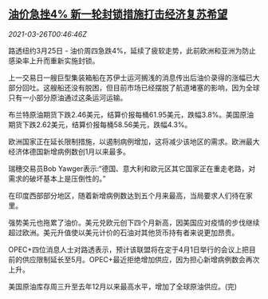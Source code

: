 <!--1616720463000-->
[油价急挫4% 新一轮封锁措施打击经济复苏希望](https://cn.reuters.com/article/global-oil-0325-thur-idCNKBS2BI01M)
------

<div><i>2021-03-26T00:46:46Z</i></div><p>路透纽约3月25日 - 油价周四急跌4%，延续了疲软走势，此前欧洲和亚洲为防止感染率上升而重新实施封锁。</p><p>上一交易日一艘巨型集装箱船在苏伊士运河搁浅的消息传出后油价录得的涨幅已大部分回吐。这艘船还没有脱困，但目前市场已经摆脱了航道堵塞的影响，因为全球只有一小部分原油通过这条运河运输。</p><p>布兰特原油期货下跌2.46美元，结算价报每桶61.95美元，跌幅3.8%。美国原油期货下跌2.62美元，结算价报每桶58.56美元，跌幅4.3%。</p><p>欧洲国家正在延长限制措施，以遏制病例增加，这将减少该地区的需求。欧洲最大经济体德国新增病例数创1月以来最多。</p><p>瑞穗交易员Bob Yawger表示:“德国、意大利和欧元区其它国家正在重走老路，对需求的破坏基本上是压倒性的。”</p><p>在印度西部部分地区，随着新增病例数达到五个月来最高，当局要求人们待在家里。</p><p>强势美元也拖累了油价。美元兑欧元创下四个月新高，因美国应对疫情的步伐继续超过欧洲。美元升值使以美元计价的石油对其他货币持有者来说更加昂贵。</p><p>OPEC+四位消息人士对路透表示，预计该联盟将在定于4月1日举行的会议上把目前的供应限制延长至5月。OPEC+最近拒绝增加供应，因为担心新增病例数会再次上升。</p><p>美国原油库存周三升至去年12月以来最高水平，增加了全球原油供应。(完)</p>

